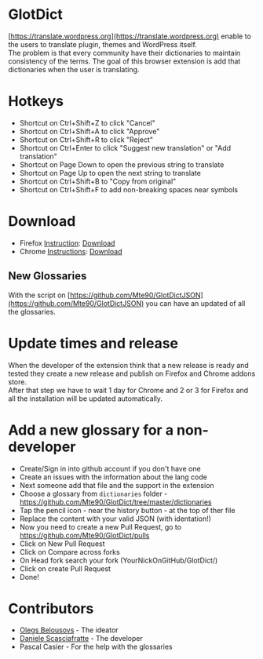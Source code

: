 # GlotDict

[https://translate.wordpress.org](https://translate.wordpress.org) enable to the users to translate plugin, themes and WordPress itself.  
The problem is that every community have their dictionaries to maintain consistency of the terms.
The goal of this browser extension is add that dictionaries when the user is translating.

# Hotkeys

* Shortcut on Ctrl+Shift+Z to click "Cancel"
* Shortcut on Ctrl+Shift+A to click "Approve"
* Shortcut on Ctrl+Shift+R to click "Reject"
* Shortcut on Ctrl+Enter to click "Suggest new translation" or "Add translation"
* Shortcut on Page Down to open the previous string to translate
* Shortcut on Page Up to open the next string to translate
* Shortcut on Ctrl+Shift+B to "Copy from original"
* Shortcut on Ctrl+Shift+F to add non-breaking spaces near symbols

# Download

* Firefox [Instruction](https://support.mozilla.org/en-US/kb/find-and-install-add-ons-add-features-to-firefox): [Download](https://addons.mozilla.org/it/firefox/addon/glotdict/)
* Chrome [Instructions](https://support.google.com/chrome_webstore/answer/2664769?hl=en): [Download](https://chrome.google.com/webstore/detail/glotdict/jfdkihdmokdigeobcmnjmgigcgckljgl)

## New Glossaries
With the script on [https://github.com/Mte90/GlotDictJSON](https://github.com/Mte90/GlotDictJSON) you can have an updated of all the glossaries.

# Update times and release

When the developer of the extension think that a new release is ready and tested they create a new release and publish on Firefox and Chrome addons store.  
After that step we have to wait 1 day for Chrome and 2 or 3 for Firefox and all the installation will be updated automatically.

# Add a new glossary for a non-developer

* Create/Sign in into github account if you don't have one
* Create an issues with the information about the lang code  
* Next someone add that file and the support in the extension
* Choose a glossary from `dictionaries` folder - https://github.com/Mte90/GlotDict/tree/master/dictionaries
* Tap the pencil icon - near the history button - at the top of ther file
* Replace the content with your valid JSON (with identation!)
* Now you need to create a new Pull Request, go to https://github.com/Mte90/GlotDict/pulls
* Click on New Pull Request
* Click on Compare across forks
* On Head fork search your fork (YourNickOnGitHub/GlotDict/)
* Click on create Pull Request
* Done!

# Contributors

* [Olegs Belousovs](https://github.com/sgelob) - The ideator
* [Daniele Scasciafratte](https://github.com/Mte90) - The developer
* Pascal Casier - For the help with the glossaries
